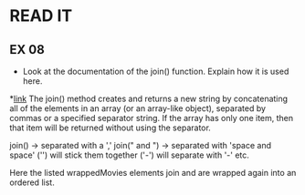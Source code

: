 # READ IT
## EX 08
* Look at the documentation of the join() function. Explain how it is used here.

*[link](https://www.w3schools.com/jsref/tryit.asp?filename=tryjsref_join)
The join() method creates and returns a new string by concatenating all of the elements in an 
array (or an array-like object), separated by commas or a specified separator string. If the 
array has only one item, then that item will be returned without using the separator.

join() -> separated with a ','
join(" and ") -> separated with 'space and space'
('') will stick them together
('-') will separate with '-'
etc.

Here the listed wrappedMovies elements join and are wrapped again into an ordered list.


